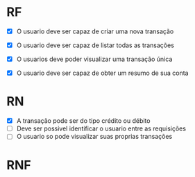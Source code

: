 # RF

- [x] O usuario deve ser capaz de criar uma nova transação
- [x] O usuario deve ser capaz de listar todas as transações
- [x] O usuarios deve poder visualizar uma transação única
- [x] O usuario deve ser capaz de obter um resumo de sua conta


# RN

- [x] A transação pode ser do tipo crédito ou débito
- [ ] Deve ser possivel identificar o usuario entre as requisições
- [ ] O usuario so pode visualizar suas proprias transações

# RNF

